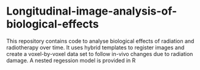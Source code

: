# Longitudinal-image-analysis-of-biological-effects
This repository contains code to analyse biological effects of radiation and radiotherapy over time. It uses hybrid templates to register images and create a voxel-by-voxel data set to follow in-vivo changes due to radiation damage. A nested regession model is provided in R
